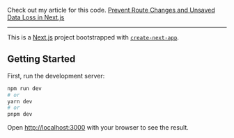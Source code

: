 Check out my article for this code. [Prevent Route Changes and Unsaved Data Loss in Next.js](https://medium.com/better-programming/prevent-route-changes-and-unsaved-data-loss-in-next-js-f93622d73791)

--- 


This is a [Next.js](https://nextjs.org/) project bootstrapped with [`create-next-app`](https://github.com/vercel/next.js/tree/canary/packages/create-next-app).

## Getting Started

First, run the development server:

```bash
npm run dev
# or
yarn dev
# or
pnpm dev
```

Open [http://localhost:3000](http://localhost:3000) with your browser to see the result.
